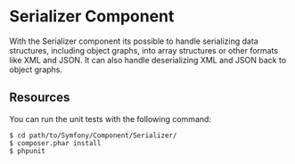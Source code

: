 Serializer Component
====================

With the Serializer component its possible to handle serializing data structures,
including object graphs, into array structures or other formats like XML and JSON.
It can also handle deserializing XML and JSON back to object graphs.

Resources
---------

You can run the unit tests with the following command:

    $ cd path/to/Symfony/Component/Serializer/
    $ composer.phar install
    $ phpunit
